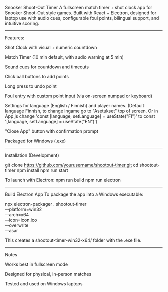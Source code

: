 Snooker Shoot-Out Timer
A fullscreen match timer + shot clock app for Snooker Shoot-Out style games. Built with React + Electron, designed for laptop use with audio cues, configurable foul points, bilingual support, and intuitive scoring.

---------------------

Features:

Shot Clock with visual + numeric countdown

Match Timer (10 min default, with audio warning at 5 min)

Sound cues for countdown and timeouts

Click ball buttons to add points

Long press to undo point

Foul entry with custom point input (via on-screen numpad or keyboard)

Settings for language (English / Finnish) and player names. (Default language Finnish, to change ingame go to "Asetukset" top of screen. Or in App.js change 'const [language, setLanguage] = useState("FI")' to const '[language, setLanguage] = useState("EN")')

"Close App" button with confirmation prompt

Packaged for Windows (.exe)

---------------------

Installation (Development)

git clone https://github.com/yourusername/shootout-timer.git
cd shootout-timer
npm install
npm run start

To launch with Electron:
npm run build
npm run electron

---------------------

Build Electron App
To package the app into a Windows executable:

npx electron-packager . shootout-timer \
  --platform=win32 \
  --arch=x64 \
  --icon=icon.ico \
  --overwrite \
  --asar

  This creates a shootout-timer-win32-x64/ folder with the .exe file.

 ---------------------

Notes

Works best in fullscreen mode

Designed for physical, in-person matches

Tested and used on Windows laptops

